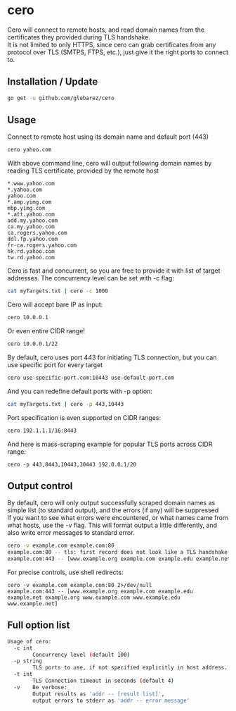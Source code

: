 # cero
Cero will connect to remote hosts, and read domain names from the certificates they provided during TLS handshake. <br>
It is not limited to only HTTPS, since cero can grab certificates from any protocol over TLS (SMTPS, FTPS, etc.), just give it the right ports to connect to.

## Installation / Update
```bash
go get -u github.com/glebarez/cero
```

## Usage
Connect to remote host using its domain name and default port (443)
```bash
cero yahoo.com
```
With above command line, cero will output following domain names by reading TLS certificate, provided by the remote host
```
*.www.yahoo.com
*.yahoo.com
yahoo.com
*.amp.yimg.com
mbp.yimg.com
*.att.yahoo.com
add.my.yahoo.com
ca.my.yahoo.com
ca.rogers.yahoo.com
ddl.fp.yahoo.com
fr-ca.rogers.yahoo.com
hk.rd.yahoo.com
tw.rd.yahoo.com
```
Cero is fast and concurrent, so you are free to provide it with list of target addresses. The concurrency level can be set with -c flag:
```bash
cat myTargets.txt | cero -c 1000
```

Cero will accept bare IP as input:
```bash
cero 10.0.0.1
```

Or even entire CIDR range!
```bash
cero 10.0.0.1/22
```

By default, cero uses port 443 for initiating TLS connection, but you can use specific port for every target
```bash
cero use-specific-port.com:10443 use-default-port.com
```

And you can redefine default ports with -p option:
```bash
cat myTargets.txt | cero -p 443,10443
```

Port specification is even supported on CIDR ranges:
```bash
cero 192.1.1.1/16:8443
```

And here is mass-scraping example for popular TLS ports across CIDR range:
```
cero -p 443,8443,10443,30443 192.0.0.1/20
```

## Output control
By default, cero will only output successfully scraped domain names as simple list (to standard output), and the errors (if any)  will be suppressed<br>
If you want to see what errors were encountered, or what names came from what hosts, use the -v flag. This will format output a little differently, and also write error messages to standard error.
```bash
cero -v example.com example.com:80
example.com:80 -- tls: first record does not look like a TLS handshake
example.com:443 -- [www.example.org example.com example.edu example.net example.org www.example.com www.example.edu www.example.net]
```
For precise controls, use shell redirects:
```
cero -v example.com example.com:80 2>/dev/null
example.com:443 -- [www.example.org example.com example.edu example.net example.org www.example.com www.example.edu www.example.net]
```

## Full option list
```bash
Usage of cero:
  -c int
        Concurrency level (default 100)
  -p string
        TLS ports to use, if not specified explicitly in host address. Use comma-separated list (default "443")
  -t int
        TLS Connection timeout in seconds (default 4)
  -v    Be verbose: 
        Output results as 'addr -- [result list]', 
        output errors to stderr as 'addr -- error message'
  ```